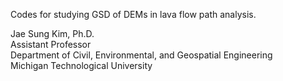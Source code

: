 Codes for studying GSD of DEMs in lava flow path analysis.

Jae Sung Kim, Ph.D.</br>
Assistant Professor</br>
Department of Civil, Environmental, and Geospatial Engineering</br>
Michigan Technological University

